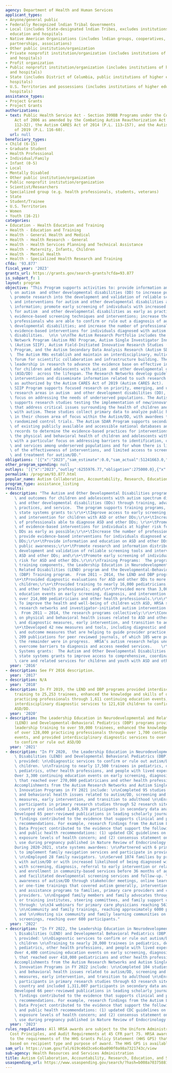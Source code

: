 ```yaml
---
agency: Department of Health and Human Services
applicant_types:
- Anyone/general public
- Federally Recognized lndian Tribal Governments
- Local (includes State-designated lndian Tribes, excludes institutions of higher
  education and hospitals
- Native American Organizations (includes lndian groups, cooperatives, corporations,
  partnerships, associations)
- Other public institution/organization
- Private nonprofit institution/organization (includes institutions of higher education
  and hospitals)
- Profit organization
- Public nonprofit institution/organization (includes institutions of higher education
  and hospitals)
- State (includes District of Columbia, public institutions of higher education and
  hospitals)
- U.S. Territories and possessions (includes institutions of higher education and
  hospitals)
assistance_types:
- Project Grants
- Project Grants
authorizations:
- text: Public Health Service Act - Section 399BB Programs under the Combating Autism
    Act of 2006 as amended by the Combating Autism Reauthorization Act of 2011 (P.L.
    112–32), the Autism CARES Act of 2014 (P.L. 113–157), and the Autism CARES Act
    of 2019 (P.L. 116-60).
  url: null
beneficiary_types:
- Child (6-15)
- Graduate Student
- Health Professional
- Individual/Family
- Infant (0-5)
- Local
- Mentally Disabled
- Other public institution/organization
- Public nonprofit institution/organization
- Scientist/Researchers
- Specialized group (e.g. health professionals, students, veterans)
- State
- Student/Trainee
- U.S. Territories
- Women
- Youth (16-21)
categories:
- Education - Health Education and Training
- Health - Education and Training
- Health - General Health and Medical
- Health - Health Research - General
- Health - Health Services Planning and Technical Assistance
- Health - Maternity, Infants, Children
- Health - Mental Health
- Health - Specialized Health Research and Training
cfda: '93.877'
fiscal_year: '2023'
grants_url: https://grants.gov/search-grants?cfda=93.877
is_subpart_f: 1
layout: program
objective: "This Program supports activities to: provide information and education\
  \ on autism  and other developmental disabilities (DD) to increase public awareness;\
  \ promote research into the development and validation of reliable screening tools\
  \ and interventions for autism and other developmental disabilities and disseminate\
  \ information; promote early screening of individuals with increased likelihood\
  \ for autism  and other developmental disabilities as early as practicable, given\
  \ evidence-based screening techniques and interventions; increase the number of\
  \ professionals who are able to confirm or rule out a diagnosis of autism and other\
  \ developmental disabilities; and increase the number of professionals able to provide\
  \ evidence-based interventions for individuals diagnosed with autism  or other developmental\
  \ disabilities.  \n\n \n\nThe Autism Research Portfolio includes the Autism Research\
  \ Network Program (Autism RN) Program, Autism Single Investigator Innovation Program\
  \ (Autism SIIP), Autism Field-Initiated Innovative Research Studies (Autism FIRST)\
  \ Program, and the Autism Secondary Data Analysis Research (Autism SDAR) Program.\
  \  The Autism RNs establish and maintain an interdisciplinary, multicenter research\
  \ forum for scientific collaboration and infrastructure building. They provide national\
  \ leadership in research to advance the evidence base on effective interventions\
  \ for children and adolescents with autism  and other developmental disabilities\
  \ (ASD/DD)  across the lifespan. The Research Networks develop guidelines for those\
  \ interventions and disseminate information related to such research and guidelines\
  \ as authorized by the Autism CARES Act of 2019 (Autism CARES Act).  The Autism\
  \ SIIP Program supports focused research on priority, emerging, and underdeveloped\
  \ research areas in autism  and other development disabilities (DD), with a special\
  \ focus on addressing the needs of underserved populations. The Autism FIRST Program\
  \ supports research studies testing the implementation of new/innovative strategies\
  \ that address critical issues surrounding the health of children and adolescents\
  \ with autism. These studies collect primary data to analyze public health trends\
  \ in their chosen area of focus within the Autism/DD, with awardees typically implementing\
  \ randomized control trials. The Autism SDAR Program supports secondary data analysis\
  \ of existing publicly available and accessible national databases and/or administrative\
  \ records to determine the evidence-based practices for interventions that improve\
  \ the physical and behavioral health of children and adolescents with autism/DD,\
  \ with a particular focus on addressing barriers to identification, diagnosis, interventions\
  \ and services among underserved populations and for whom there is limited evidence\
  \ of the effectiveness of interventions, and limited access to screening, diagnosis,\
  \ and treatment for autism/DD."
obligations: '[{"x":"2023","sam_estimate":0.0,"sam_actual":51241663.0,"usa_spending_actual":275000.0},{"x":"2024","sam_estimate":0.0,"sam_actual":51280552.0,"usa_spending_actual":0.0},{"x":"2025","sam_estimate":0.0,"sam_actual":50887349.0,"usa_spending_actual":0.0}]'
other_program_spending: null
outlays: '[{"x":"2023","outlay":6255976.77,"obligation":275000.0},{"x":"2024","outlay":0.0,"obligation":0.0},{"x":"2025","outlay":0.0,"obligation":0.0}]'
permalink: /program/93.877.html
popular_name: Autism Collaboration, Accountability, Research, Education, and Support
program_type: assistance_listing
results:
- description: "The Autism and Other Developmental Disabilities program improves care\
    \ and outcomes for children and adolescents with autism spectrum disorder (ASD)\
    \ and other developmental disabilities (DDs) through training, advancing best\
    \ practices, and service.  The program supports training programs, research, and\
    \ state systems grants to:\r\n•\tImprove access to early screening, diagnosis\
    \ and intervention for children with ASD or other DDs;\r\n•\tIncrease the number\
    \ of professionals able to diagnose ASD and other DDs; \r\n•\tPromote the use\
    \ of evidence-based interventions for individuals at higher risk for ASD and other\
    \ DDs as early as possible;\r\n•\tIncrease the number of professionals able to\
    \ provide evidence-based interventions for individuals diagnosed with ASD or other\
    \ DDs;\r\n•\tProvide information and education on ASD and other DDs to increase\
    \ public awareness;\r\n•\tPromote research and information distribution on the\
    \ development and validation of reliable screening tools and interventions for\
    \ ASD and other DDs; and\r\n•\tPromote early screening of individuals at higher\
    \ risk for ASD and other DDs.\r\n\r\nTraining Programs:  The program has two main\
    \ training components, the Leadership Education in Neurodevelopmental and Other\
    \ Related Disabilities (LEND) program and the Developmental-Behavioral Pediatrics\
    \ (DBP) Training program.  From 2011 – 2014, the LEND and DBP programs collectively:\r\
    \n•\tProvided diagnostic evaluations for ASD and other DDs to more than 224,000\
    \ children;\r\n•\tProvided training to nearly 16,000 pediatricians, DBP specialists,\
    \ and other health professionals; and\r\n•\tProvided more than 3,000 continuing\
    \ education events on early screening, diagnosis, and intervention that reached\
    \ over 214,000 pediatricians and other health professionals.\r\n\r\nResearch:\
    \ To improve the health and well-being of children with ASD, HRSA supports five\
    \ research networks and investigator-initiated autism intervention research projects.\
    \  From 2011 – 2014, the research programs collectively:\r\n•\tConducted 57 studies\
    \ on physical and behavioral health issues related to ASD and other DDs, screening\
    \ and diagnostic measures, early intervention, and transition to adulthood; \r\
    \n•\tDeveloped 42 new measures and tools, including diagnostic and screening tools\
    \ and outcome measures that are helping to guide provider practice;\r\n•\tPrepared\
    \ 209 publications for peer reviewed journals, of which 105 were published, and\
    \ the remainder were in progress.  HRSA’s autism research helps underserved populations\
    \ overcome barriers to diagnosis and access needed services.    \r\n\r\nState\
    \ Systems grants:  The Autism and Other Developmental Disabilities program supports\
    \ state systems grants to improve access to comprehensive, coordinated health\
    \ care and related services for children and youth with ASD and other DDs."
  year: '2016'
- description: See FY 2016 description.
  year: '2017'
- description: N/A
  year: '2018'
- description: In FY 2019, the LEND and DBP programs provided interdisciplinary leadership
    training to 25,253 trainees, enhanced the knowledge and skills of over 152,000
    practicing professionals through 1,611 continuing education events, and provided
    interdisciplinary diagnostic services to 121,610 children to confirm or rule out
    ASD/DD.
  year: '2020'
- description: The Leadership Education in Neurodevelopmental and Related Disabilities
    (LEND) and Developmental-Behavioral Pediatrics (DBP) programs provided interdisciplinary
    leadership training to over 59,000 trainees, enhanced the knowledge and skills
    of over 128,000 practicing professionals through over 1,700 continuing education
    events, and provided interdisciplinary diagnostic services to over 115,000 children
    to confirm or rule out ASD/DD
  year: '2021'
- description: "In FY 2020,  the Leadership Education in Neurodevelopmental and Related\
    \ Disabilities (LEND) and Developmental Behavioral Pediatrics (DBP) programs collectively\
    \ provided: \n\nDiagnostic services to confirm or rule out autism/DD to over 115,000\
    \ children. \n\nTraining to nearly 17,500 trainees in pediatrics, developmental-behavioral\
    \ pediatrics, other health professions, and people with lived experience.\n\n\
    Over 3,300 continuing education events on early screening, diagnosis, and services\
    \ that reached over 270,000 pediatricians and other health professionals.\n\n\
    Accomplishments from the Autism Research Networks and Autism Single Investigator\
    \ Innovation Programs in FY 2021 include: \n\nCompleted 95 studies on physical\
    \ and behavioral health issues related to autism/DD, screening and diagnostic\
    \ measures, early intervention, and transition to adulthood \n\nEnrolled 17,857\
    \ participants in primary research studies through 52 research sites across the\
    \ country and included 1,049,578 participants in secondary data analyses \n\n\
    Developed 65 peer-reviewed publications in leading scholarly journals \n\nResearch\
    \ findings contributed to the evidence that supports clinical and public health\
    \ recommendations. For example, research findings from the Autism Longitudinal\
    \ Data Project contributed to the evidence that support the following clinical\
    \ and public health recommendations: (1) updated CDC guidelines on lowering lead\
    \ exposure levels of health concern; and (2) consensus statement on acetaminophen\
    \ use during pregnancy published in Nature Review of Endocrinology.  \n\n \n\n\
    During 2020-2021, state systems awardees: \n\nPartnered with 6 primary care practices\
    \ to implement family navigation services and participate in provider trainings.\
    \ \n\nEmployed 28 family navigators. \n\nServed 1074 families by providing children\
    \ with autism/DD or with increased likelihood of being diagnosed with autism/DD\
    \ with screening, diagnosis, referral to early intervention or related services,\
    \ and enrollment in community-based services before 36 months of age. \n\nPromoted\
    \ and facilitated developmental screening services and follow-up. \n\nIncreased\
    \ awareness of autism/DD through stakeholder meetings, online learning communities,\
    \ or one-time trainings that covered autism generally, intervention services,\
    \ and assistance programs to families, primary care providers and community-based\
    \ providers. \n\nEngaged family members and family advocates through trainings\
    \ or training institutes, steering committees, and family support organizations\
    \ through: \n\n34 webinars for primary care physicians reaching 563 attendees;\
    \ \n\nCommunity and family trainings, reaching approximately 6000 participants;\
    \ and \n\nHosting six community and family learning communities on developmental\
    \ screenings, reaching over 600 participants."
  year: '2022'
- description: "In FY 2022, the Leadership Education in Neurodevelopmental and Related\
    \ Disabilities (LEND) and Developmental Behavioral Pediatrics (DBP) programs collectively\
    \ provided: \n\nDiagnostic services to confirm or rule out autism/DD to over 162,000\
    \ children \n\nTraining to nearly 20,000 trainees in pediatrics, developmental-behavioral\
    \ pediatrics, other health professions, and people with lived experience \n\n\
    Over 4,400 continuing education events on early screening, diagnosis, and services\
    \ that reached over 418,000 pediatricians and other health professionals \n\n\
    Accomplishments from the Autism Research Networks and Autism Single Investigator\
    \ Innovation Programs in FY 2022 include: \n\nCompleted 104 studies on physical\
    \ and behavioral health issues related to autism/DD, screening and diagnostic\
    \ measures, early intervention, and transition to adulthood \n\nEnrolled 10,191\
    \ participants in primary research studies through 63 research sites across the\
    \ country and included 1,311,007 participants in secondary data analyses \n\n\
    Developed 66 peer-reviewed publications in leading scholarly journals \n\nResearch\
    \ findings contributed to the evidence that supports clinical and public health\
    \ recommendations. For example, research findings from the Autism Longitudinal\
    \ Data Project contributed to the evidence that support the following clinical\
    \ and public health recommendations: (1) updated CDC guidelines on lowering lead\
    \ exposure levels of health concern; and (2) consensus statement on acetaminophen\
    \ use during pregnancy published in Nature Review of Endocrinology."
  year: '2023'
rules_regulations: All HRSA awards are subject to the Uniform Administrative Requirements,
  Cost Principles, and Audit Requirements at 45 CFR part 75. HRSA awards are subject
  to the requirements of the HHS Grants Policy Statement (HHS GPS) that are applicable
  based on recipient type and purpose of award. The HHS GPS is available at https://www.hhs.gov/sites/default/files/hhs-grants-policy-statement-october-2024.pdf.
sam_url: https://sam.gov/fal/619c46d3ce6c4ba090f0a98a7321743c/view
sub-agency: Health Resources and Services Administration
title: Autism Collaboration, Accountability, Research, Education, and Support
usaspending_url: https://www.usaspending.gov/search/?hash=b008a70375881d9de004edccf582aa99
---
```

